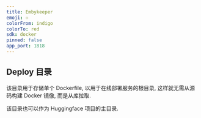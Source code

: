 ```yaml
---
title: Embykeeper
emoji: ♾️
colorFrom: indigo
colorTo: red
sdk: docker
pinned: false
app_port: 1818
---
```


## Deploy 目录

该目录用于存储单个 Dockerfile, 以用于在线部署服务的根目录, 这样就无需从源码构建 Docker 镜像, 而是从库拉取.

该目录也可以作为 Huggingface 项目的主目录.
